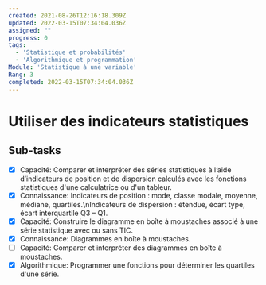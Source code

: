 ```yaml
---
created: 2021-08-26T12:16:18.309Z
updated: 2022-03-15T07:34:04.036Z
assigned: ""
progress: 0
tags:
  - 'Statistique et probabilités'
  - 'Algorithmique et programmation'
Module: 'Statistique à une variable'
Rang: 3
completed: 2022-03-15T07:34:04.036Z
---
```


# Utiliser des indicateurs statistiques

## Sub-tasks

- [x] Capacité: Comparer et interpréter des séries statistiques à l’aide d’indicateurs de position et de dispersion calculés avec les fonctions statistiques d'une calculatrice ou d'un tableur.
- [x] Connaissance: Indicateurs de position : mode, classe modale, moyenne, médiane, quartiles.\nIndicateurs de dispersion : étendue, écart type, écart interquartile Q3 – Q1.
- [x] Capacité: Construire le diagramme en boîte à moustaches associé à une série statistique avec ou sans TIC.
- [x] Connaissance: Diagrammes en boîte à moustaches.
- [ ] Capacité: Comparer et interpréter des diagrammes en boîte à moustaches.
- [x] Algorithmique: Programmer une fonctions pour déterminer les quartiles d'une série.
